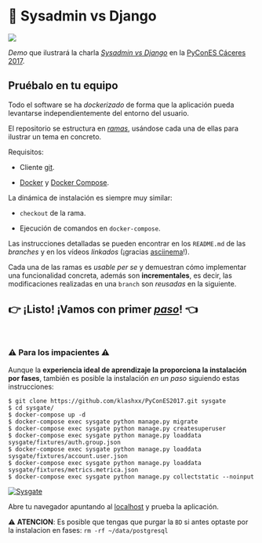 # :snake: Sysadmin vs Django
[![][license-svg]][license-url]

*Demo* que ilustrará la charla [*Sysadmin vs Django*](https://2017.es.pycon.org/es/schedule/sysadmin-vs-django/) en la [PyConES Cáceres 2017](http://2017.es.pycon.org/).

## Pruébalo en tu equipo

Todo el software se ha *dockerizado* de forma que la aplicación pueda levantarse independientemente del entorno del usuario.

El repositorio se estructura en [*ramas*](https://git-scm.com/docs/git-branch), usándose cada una de ellas para ilustrar un tema en concreto.

Requisitos:

- Cliente [git][git-download].

- [Docker][docker-install] y [Docker Compose][docker-compose-install].

La dinámica de instalación es siempre muy similar:

- `checkout` de la rama.

- Ejecución de comandos en `docker-compose`.

Las instrucciones detalladas se pueden encontrar en los `README.md` de las *branches* y en los vídeos *linkados* (¡gracias [asciinema][asciinema]!).

Cada una de las ramas es _usable per se_ y demuestran cómo implementar una funcionalidad concreta, además son **incrementales**, es decir, las modificaciones realizadas en una `branch` son *reusadas* en la siguiente.

## :point_right: ¡Listo! ¡Vamos con primer [*paso*][repo-auth]! :point_left:

<br>

### :warning: Para los impacientes :warning:

Aunque la **experiencia ideal de aprendizaje la proporciona la instalación por fases**, también es posible la instalación *en un paso* siguiendo estas instrucciones:

```
$ git clone https://github.com/klashxx/PyConES2017.git sysgate
$ cd sysgate/
$ docker-compose up -d
$ docker-compose exec sysgate python manage.py migrate
$ docker-compose exec sysgate python manage.py createsuperuser
$ docker-compose exec sysgate python manage.py loaddata sysgate/fixtures/auth.group.json
$ docker-compose exec sysgate python manage.py loaddata sysgate/fixtures/account.user.json
$ docker-compose exec sysgate python manage.py loaddata sysgate/fixtures/metrics.metrica.json
$ docker-compose exec sysgate python manage.py collectstatic --noinput
```

[![Sysgate][asciicast-master-png]][asciicast-master-url]

Abre tu navegador apuntando al [localhost][localhost] y prueba la aplicación.

:warning: **ATENCION**: Es posible que tengas que purgar la `BD` si antes optaste por la instalacion en fases: `rm -rf ~/data/postgresql`

[pycones2017-home]: https://2017.es.pycon.org "PyConES 2017 - Cáceres"
[dvs-agenda]: https://2017.es.pycon.org/es/schedule/sysadmin-vs-django/ "Django vs Sysadmin - PyConES 2017"
[dvs-slides]: https://klashxx.github.io/slides/django/ "Django vs Sysadmin - Slides"
[github]: https://github.com "GitHub"
[asciinema]: https://asciinema.org/ "asciinema"
[git-download]: https://git-scm.com/downloads "git - Descarga"
[docker-install]: https://docs.docker.com/engine/installation/ "Docker - Instalación"
[docker-compose-install]: https://docs.docker.com/compose/install/ "Docker Compose - Instalación"
[git-branch]: https://git-scm.com/book/es/v1/Ramificaciones-en-Git-%C2%BFQu%C3%A9-es-una-rama%3F "¿Qué es una rama?"
[repo-auth]: https://github.com/klashxx/PyConES2017/tree/01_auth "Django vs Sysadmin - 01_auth"
[localhost]: http://0.0.0.0/
[asciicast-master-png]: https://asciinema.org/a/137226.png
[asciicast-master-url]: https://asciinema.org/a/137226
[license-svg]: https://img.shields.io/badge/license-MIT-blue.svg
[license-url]: https://opensource.org/licenses/MIT
